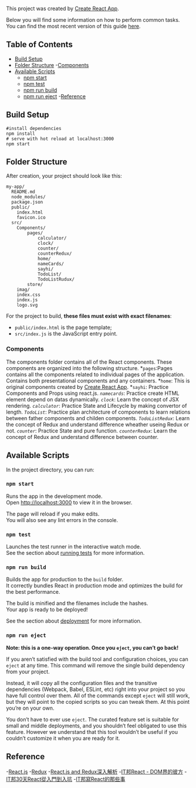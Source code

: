 This project was created by [Create React App](https://github.com/facebookincubator/create-react-app).

Below you will find some information on how to perform common tasks.<br>
You can find the most recent version of this guide [here](https://github.com/facebookincubator/create-react-app/blob/master/packages/react-scripts/template/README.md).

## Table of Contents

- [Build Setup](#build-setup)
- [Folder Structure](#folder-structure)
	-[Components](#components)
- [Available Scripts](#available-scripts)
  - [npm start](#npm-start)
  - [npm test](#npmqweasd-test)
  - [npm run build](#npm-run-build)
  - [npm run eject](#npm-run-eject)
-[Reference](#reference)

## Build Setup

```
#install dependencies
npm install 
# serve with hot reload at localhost:3000
npm start
```




## Folder Structure

After creation, your project should look like this:

```
my-app/
  README.md
  node_modules/
  package.json
  public/
    index.html
    favicon.ico
  src/
	Components/
		pages/
			calculator/
			clock/
			counter/
			counterRedux/
			home/
			nameCards/
			sayhi/
			TodoList/
			TodoListRudux/
		store/
	imag/
    index.css
    index.js
    logo.svg
```

For the project to build, **these files must exist with exact filenames**:

* `public/index.html` is the page template;
* `src/index.js` is the JavaScript entry point.

### Components
The components folder contains all of the React components. These components are organized into the following structure.
*`pages`:Pages contains all the components related to individual pages of the application. Contains both presentational components and any containers.
	*`home`: This is original components created by [Create React App](https://github.com/facebookincubator/create-react-app).
	*`sayhi`: Practice Components and Props using react.js.
	*`namecards`*: Practice create HTML element depend on datas dynamically.
	*`clock`*: Learn the concept of JSX rendering.
	*`calculator`*: Practice State and Lifecycle by making convertor of length.
	*`TodoList`*: Practice plan architecture of components to learn relations between father components and childen components.
	*`TodoListRedux`*: Learn the concept of Redux and understand difference wheather useing Redux or not.
	*`counter`*: Practice State and pure function.
	*`counterRedux`*: Learn the concept of Redux and understand difference between counter.
## Available Scripts

In the project directory, you can run:

### `npm start`

Runs the app in the development mode.<br>
Open [http://localhost:3000](http://localhost:3000) to view it in the browser.

The page will reload if you make edits.<br>
You will also see any lint errors in the console.

### `npm test`

Launches the test runner in the interactive watch mode.<br>
See the section about [running tests](#running-tests) for more information.

### `npm run build`

Builds the app for production to the `build` folder.<br>
It correctly bundles React in production mode and optimizes the build for the best performance.

The build is minified and the filenames include the hashes.<br>
Your app is ready to be deployed!

See the section about [deployment](#deployment) for more information.

### `npm run eject`

**Note: this is a one-way operation. Once you `eject`, you can’t go back!**

If you aren’t satisfied with the build tool and configuration choices, you can `eject` at any time. This command will remove the single build dependency from your project.

Instead, it will copy all the configuration files and the transitive dependencies (Webpack, Babel, ESLint, etc) right into your project so you have full control over them. All of the commands except `eject` will still work, but they will point to the copied scripts so you can tweak them. At this point you’re on your own.

You don’t have to ever use `eject`. The curated feature set is suitable for small and middle deployments, and you shouldn’t feel obligated to use this feature. However we understand that this tool wouldn’t be useful if you couldn’t customize it when you are ready for it.


## Reference
-[React.js](https://reactjs.org/)
-[Redux](https://redux.js.org/)
-[React.js and Redux深入解析](http://huziketang.mangojuice.top/books/react/)
-[IT邦React - DOM界的彼方](https://ithelp.ithome.com.tw/users/20103131/ironman/1012)
-[IT邦30天React從入門到入坑](https://ithelp.ithome.com.tw/users/20107317/ironman/1261)
-[IT邦寫React的那些事](https://ithelp.ithome.com.tw/users/20078318/ironman/1106)